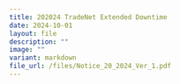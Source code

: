 ```yaml
---
title: 202024 TradeNet Extended Downtime
date: 2024-10-01
layout: file
description: ""
image: ""
variant: markdown
file_url: /files/Notice_20_2024_Ver_1.pdf
---
```

